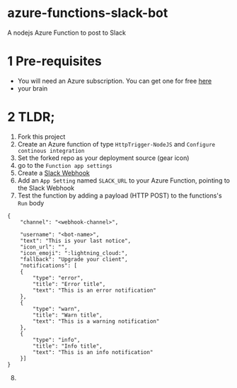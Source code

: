 # azure-functions-slack-bot
A nodejs Azure Function to post to Slack

# 1 Pre-requisites

- You will need an Azure subscription. You can get one for free [here](https://azure.microsoft.com/en-us/free/)
- your brain

# 2 TLDR;

1. Fork this project
2. Create an Azure function of type `HttpTrigger-NodeJS` and `Configure continous integration`
3. Set the forked repo as your deployment source (gear icon)
4. go to the `Function app settings`
5. Create a [Slack Webhook](https://my.slack.com/services/new/incoming-webhook/)
6. Add an `App Setting` named `SLACK_URL` to your Azure Function, pointing to the Slack Webhook
7. Test the function by adding a payload (HTTP POST) to the functions's `Run` body
```
{
    "channel": "<webhook-channel>",

    "username": "<bot-name>",
    "text": "This is your last notice",
    "icon_url": "",
    "icon_emoji": ":lightning_cloud:",
    "fallback": "Upgrade your client",
    "notifications": [
    {
        "type": "error",
        "title": "Error title",
        "text": "This is an error notification"
    },
    {
        "type": "warn",
        "title": "Warn title",
        "text": "This is a warning notification"
    },
    {
        "type": "info",
        "title": "Info title",
        "text": "This is an info notification"
    }]
}
```
8.

